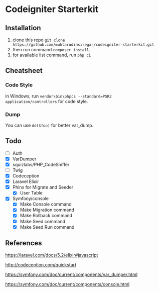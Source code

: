 # Codeigniter Starterkit

## Installation
 1. clone this repo `git clone https://github.com/muhtarudinsiregar/codeigniter-starterkit.git`
 2. then run command `composer install`.
 3. for available list command, run `php ci`

## Cheatsheet

### Code Style
in Windows, run `vendor\bin\phpcs --standard=PSR2 application/controllers` for code style.

### Dump
You can use `dd($foo)` for better var_dump. 

## Todo
* [ ] Auth
* [X] VarDumper
* [X] squizlabs/PHP_CodeSniffer
* [ ] Twig
* [X] Codeception
* [X] Laravel Elixir
* [X] Phinx for Migrate and Seeder
    * [X] User Table
* [X] Symfony/console
    * [X] Make Console command
    * [X] Make Migration command
    * [X] Make Rollback command
    * [X] Make Seed command
    * [X] Make Seed Run command

## References
 https://laravel.com/docs/5.2/elixir#javascript

 http://codeception.com/quickstart

 https://symfony.com/doc/current/components/var_dumper.html

 https://symfony.com/doc/current/components/console.html